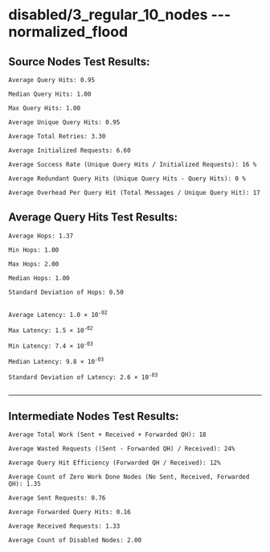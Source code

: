 # disabled/3_regular_10_nodes --- normalized_flood
## Source Nodes Test Results:
	Average Query Hits: 0.95

	Median Query Hits: 1.00

	Max Query Hits: 1.00

	Average Unique Query Hits: 0.95

	Average Total Retries: 3.30

	Average Initialized Requests: 6.60

	Average Success Rate (Unique Query Hits / Initialized Requests): 16 %

	Average Redundant Query Hits (Unique Query Hits - Query Hits): 0 %

	Average Overhead Per Query Hit (Total Messages / Unique Query Hit): 17



## Average Query Hits Test Results:
<pre><code>Average Hops: 1.37

Min Hops: 1.00

Max Hops: 2.00

Median Hops: 1.00

Standard Deviation of Hops: 0.50


Average Latency: 1.0 × 10<sup>-02</sup>

Max Latency: 1.5 × 10<sup>-02</sup>

Min Latency: 7.4 × 10<sup>-03</sup>

Median Latency: 9.8 × 10<sup>-03</sup>

Standard Deviation of Latency: 2.6 × 10<sup>-03</sup>

</code></pre>

---------------------------------------------
## Intermediate Nodes Test Results:

	Average Total Work (Sent + Received + Forwarded QH): 18

	Average Wasted Requests ((Sent - Forwarded QH) / Received): 24%

	Average Query Hit Efficiency (Forwarded QH / Received): 12%

	Average Count of Zero Work Done Nodes (No Sent, Received, Forwarded QH): 1.35

	Average Sent Requests: 0.76

	Average Forwarded Query Hits: 0.16

	Average Received Requests: 1.33

	Average Count of Disabled Nodes: 2.00


